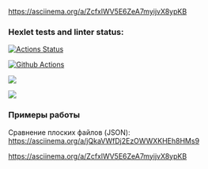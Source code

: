 https://asciinema.org/a/ZcfxlWV5E6ZeA7myijvX8ypKB

### Hexlet tests and linter status:
[![Actions Status](https://github.com/ppeter777/java-project-71/workflows/hexlet-check/badge.svg)](https://github.com/ppeter777/java-project-71/actions)

[![Github Actions](https://github.com/ppeter777/java-project-71/actions/workflows/my_workflow.yml/badge.svg)](https://github.com/ppeter777/java-project-71/actions/workflows/my_workflow.yml)

<a href="https://codeclimate.com/github/ppeter777/java-project-71/maintainability"><img src="https://api.codeclimate.com/v1/badges/06476602d8f5343b1456/maintainability" /></a>

<a href="https://codeclimate.com/github/ppeter777/java-project-71/test_coverage"><img src="https://api.codeclimate.com/v1/badges/06476602d8f5343b1456/test_coverage" /></a> 

### Примеры работы

Сравнение плоских файлов (JSON): https://asciinema.org/a/jQkaVWfDj2EzOWWXKHEh8HMs9

https://asciinema.org/a/ZcfxlWV5E6ZeA7myijvX8ypKB
